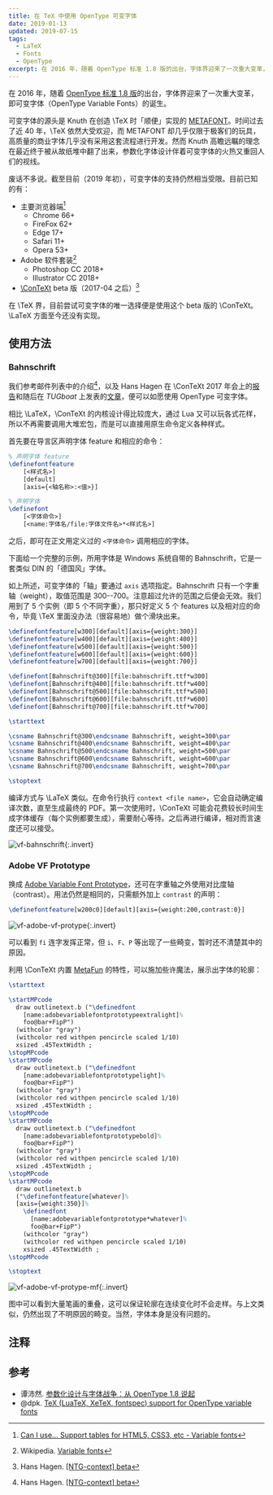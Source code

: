```yaml
---
title: 在 TeX 中使用 OpenType 可变字体
date: 2019-01-13
updated: 2019-07-15
tags:
  - LaTeX
  - Fonts
  - OpenType
excerpt: 在 2016 年，随着 OpenType 标准 1.8 版的出台，字体界迎来了一次重大变革，即可变字体（OpenType Variable Fonts）的诞生。
---
```


在 2016 年，随着 [OpenType 标准 1.8 版](https://docs.microsoft.com/typography/opentype/spec)的出台，字体界迎来了一次重大变革，即可变字体（OpenType Variable Fonts）的诞生。

可变字体的源头是 Knuth 在创造 \TeX 时「顺便」实现的 [METAFONT](https://en.wikipedia.org/wiki/Metafont)。时间过去了近 40 年，\TeX 依然大受欢迎，而 METAFONT 却几乎仅限于极客们的玩具，高质量的商业字体几乎没有采用这套流程进行开发。然而 Knuth 高瞻远瞩的理念在最近终于被从故纸堆中翻了出来，参数化字体设计伴着可变字体的火热又重回人们的视线。

废话不多说。截至目前（2019 年初），可变字体的支持仍然相当受限。目前已知的有：

- 主要浏览器端[^can-i-use-vf]
  - Chrome 66+
  - FireFox 62+
  - Edge 17+
  - Safari 11+
  - Opera 53+
- Adobe 软件套装[^wiki-vf]
  - Photoshop CC 2018+
  - Illustrator CC 2018+
- [\ConTeXt](https://wiki.contextgarden.net) beta 版（2017-04 之后）[^hans-context]

[^can-i-use-vf]: [Can I use... Support tables for HTML5, CSS3, etc - Variable fonts](https://caniuse.com/#feat=variable-fonts)
[^wiki-vf]: Wikipedia. [Variable fonts](https://en.wikipedia.org/wiki/Variable_fonts)
[^hans-context]: Hans Hagen. [[NTG-context] beta](https://mailman.ntg.nl/pipermail/ntg-context/2017/088343.html)

在 \TeX 界，目前尝试可变字体的唯一选择便是使用这个 beta 版的 \ConTeXt。\LaTeX 方面至今还没有实现。

## 使用方法

### Bahnschrift

我们参考邮件列表中的介绍[^hans-context]，以及 Hans Hagen 在 \ConTeXt 2017 年会上的[报告](https://meeting.contextgarden.net/2017/talks/2017-09-12-hans-variable-fonts/variable-fonts.pdf)和随后在 *TUGboat* 上发表的[文章](https://tug.org/TUGboat/tb38-2/tb119hagen-variable.pdf)，便可以如愿使用 OpenType 可变字体。

相比 \LaTeX，\ConTeXt 的内核设计得比较庞大，通过 Lua 又可以玩各式花样，所以不再需要调用大堆宏包，而是可以直接用原生命令定义各种样式。

首先要在导言区声明字体 feature 和相应的命令：

```tex
% 声明字体 feature
\definefontfeature
    [<样式名>]
    [default]
    [axis={<轴名称>:<值>}]

% 声明字体
\definefont
    [<字体命令>]
    [<name:字体名/file:字体文件名>*<样式名>]
```

之后，即可在正文用定义过的 `<字体命令>` 调用相应的字体。

下面给一个完整的示例，所用字体是 Windows 系统自带的 Bahnschrift，它是一套类似 DIN 的「德国风」字体。

如上所述，可变字体的「轴」要通过 `axis` 选项指定。Bahnschrift 只有一个字重轴（weight），取值范围是 300--700。注意超过允许的范围之后便会无效。我们用到了 5 个实例（即 5 个不同字重），那只好定义 5 个 features 以及相对应的命令，毕竟 \TeX 里面没办法（很容易地）做个滑块出来。

```tex
\definefontfeature[w300][default][axis={weight:300}]
\definefontfeature[w400][default][axis={weight:400}]
\definefontfeature[w500][default][axis={weight:500}]
\definefontfeature[w600][default][axis={weight:600}]
\definefontfeature[w700][default][axis={weight:700}]

\definefont[Bahnschrift@300][file:bahnschrift.ttf*w300]
\definefont[Bahnschrift@400][file:bahnschrift.ttf*w400]
\definefont[Bahnschrift@500][file:bahnschrift.ttf*w500]
\definefont[Bahnschrift@600][file:bahnschrift.ttf*w600]
\definefont[Bahnschrift@700][file:bahnschrift.ttf*w700]

\starttext

\csname Bahnschrift@300\endcsname Bahnschrift, weight=300\par
\csname Bahnschrift@400\endcsname Bahnschrift, weight=400\par
\csname Bahnschrift@500\endcsname Bahnschrift, weight=500\par
\csname Bahnschrift@600\endcsname Bahnschrift, weight=600\par
\csname Bahnschrift@700\endcsname Bahnschrift, weight=700\par

\stoptext
```

编译方式与 \LaTeX 类似。在命令行执行 `context <file name>`，它会自动确定编译次数，直至生成最终的 PDF。第一次使用时，\ConTeXt 可能会花费较长时间生成字体缓存（每个实例都要生成），需要耐心等待。之后再进行编译，相对而言速度还可以接受。

![vf-bahnschrift](../images/variable-fonts/bahnschrift.png){:.invert}

### Adobe VF Prototype

换成 [Adobe Variable Font Prototype](https://github.com/adobe-fonts/adobe-variable-font-prototype)，还可在字重轴之外使用对比度轴（contrast）。用法仍然是相同的，只需额外加上 `contrast` 的声明：

```tex
\definefontfeature[w200c0][default][axis={weight:200,contrast:0}]
```

![vf-adobe-vf-protype](../images/variable-fonts/adobe-vf-protype.png){:.invert}

可以看到 `fi` 连字发挥正常，但 `i`、`F`、`P` 等出现了一些畸变，暂时还不清楚其中的原因。

利用 \ConTeXt 内置 [MetaFun](https://wiki.contextgarden.net/MetaFun) 的特性，可以施加些许魔法，展示出字体的轮廓：

```tex
\starttext

\startMPcode
  draw outlinetext.b ("\definedfont
    [name:adobevariablefontprototypeextralight]%
    foo@bar+FipP")
  (withcolor "gray")
  (withcolor red withpen pencircle scaled 1/10)
  xsized .45TextWidth ;
\stopMPcode
\startMPcode
  draw outlinetext.b ("\definedfont
    [name:adobevariablefontprototypelight]%
    foo@bar+FipP")
  (withcolor "gray")
  (withcolor red withpen pencircle scaled 1/10)
  xsized .45TextWidth ;
\stopMPcode
\startMPcode
  draw outlinetext.b ("\definedfont
    [name:adobevariablefontprototypebold]%
    foo@bar+FipP")
  (withcolor "gray")
  (withcolor red withpen pencircle scaled 1/10)
  xsized .45TextWidth ;
\stopMPcode
\startMPcode
  draw outlinetext.b
  ("\definefontfeature[whatever]%
  [axis={weight:350}]%
    \definedfont
      [name:adobevariablefontprototype*whatever]%
      foo@bar+FipP")
    (withcolor "gray")
    (withcolor red withpen pencircle scaled 1/10)
    xsized .45TextWidth ;
\stopMPcode

\stoptext
```

![vf-adobe-vf-protype-mf](../images/variable-fonts/adobe-vf-protype-mf.png){:.invert}

图中可以看到大量笔画的重叠，这可以保证轮廓在连续变化时不会走样。与上文类似，仍然出现了不明原因的畸变。当然，字体本身是没有问题的。

## 注释

<div id="footnotes"></div>

## 参考

- 谭沛然. [参数化设计与字体战争：从 OpenType 1.8 说起](https://www.thetype.com/2016/09/10968)
- @dpk. [TeX (LuaTeX, XeTeX, fontspec) support for OpenType variable fonts](https://tex.stackexchange.com/q/355104)
